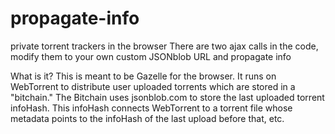# propagate-info
private torrent trackers in the browser
There are two ajax calls in the code, modify them to your own custom JSONblob URL and propagate info

What is it?
This is meant to be Gazelle for the browser. It runs on WebTorrent to distribute user uploaded torrents which are stored in a "bitchain." The Bitchain uses jsonblob.com to store the last uploaded torrent infoHash. This infoHash connects WebTorrent to a torrent file whose metadata points to the infoHash of the last upload before that, etc.
